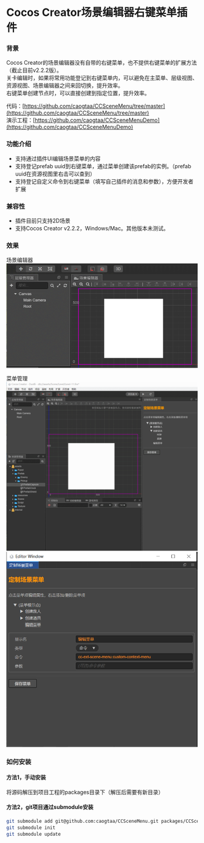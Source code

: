 # Cocos Creator场景编辑器右键菜单插件

<a name="LvBEQ"></a>
### 背景
Cocos Creator的场景编辑器没有自带的右键菜单，也不提供右键菜单的扩展方法（截止目前v2.2.2版）。<br />关卡编辑时，如果将常用功能登记到右键菜单内，可以避免在主菜单、层级视图、资源视图、场景编辑器之间来回切换，提升效率。<br />右键菜单创建节点时，可以直接创建到指定位置，提升效率。

代码：[https://github.com/caogtaa/CCSceneMenu/tree/master](https://github.com/caogtaa/CCSceneMenu/tree/master)<br />演示工程：[https://github.com/caogtaa/CCSceneMenuDemo](https://github.com/caogtaa/CCSceneMenuDemo)

<a name="5LgTA"></a>
### 功能介绍

- 支持通过插件UI编辑场景菜单的内容
- 支持登记prefab uuid到右键菜单，通过菜单创建该prefab的实例。（prefab uuid在资源视图里右击可以查到）
- 支持登记自定义命令到右键菜单（填写自己插件的消息和参数），方便开发者扩展

<a name="Ttx0E"></a>
### 兼容性

- 插件目前只支持2D场景
- 支持Cocos Creator v2.2.2，Windows/Mac。其他版本未测试。

<a name="bJ3D5"></a>
### 效果
场景编辑器<br />![image.png](img/create_node.gif)

菜单管理<br />![image.png](img/new_item.gif)<br />![image.png](img/command.png)

<a name="PCuTN"></a>
### 如何安装
<a name="SGuBV"></a>
#### 方法1，手动安装
将源码解压到项目工程的packages目录下（解压后需要有新目录）

<a name="u5ROG"></a>
#### 方法2，git项目通过submodule安装
```bash
git submodule add git@github.com:caogtaa/CCSceneMenu.git packages/CCSceneMenu
git submodule init
git submodule update
```

